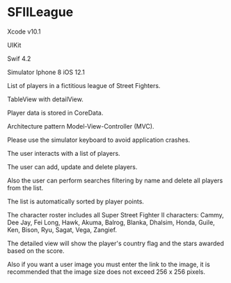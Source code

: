 # SFIILeague

Xcode v10.1

UIKit

Swif 4.2

Simulator Iphone 8 iOS 12.1

List of players in a fictitious league of Street Fighters.

TableView with detailView.

Player data is stored in CoreData.

Architecture pattern Model-View-Controller (MVC).

Please use the simulator keyboard to avoid application crashes.

The user interacts with a list of players.

The user can add, update and delete players.

Also the user can perform searches filtering by name and delete all players from the list.

The list is automatically sorted by player points.

The character roster includes all Super Street Fighter II characters: Cammy, Dee Jay, Fei Long, Hawk, Akuma, Balrog,
Blanka, Dhalsim, Honda, Guile, Ken, Bison, Ryu, Sagat, Vega, Zangief.

The detailed view will show the player's country flag and the stars awarded based on the score. 

Also if you want a user image you must enter the link to the image, it is recommended that the image size does not exceed 256 x 256 pixels.
